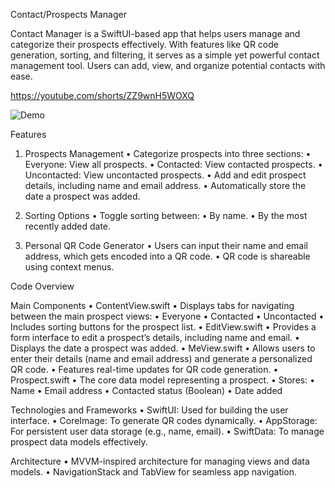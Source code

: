 Contact/Prospects Manager

Contact Manager is a SwiftUI-based app that helps users manage and categorize their prospects effectively. With features like QR code generation, sorting, and filtering, it serves as a simple yet powerful contact management tool. Users can add, view, and organize potential contacts with ease.

https://youtube.com/shorts/ZZ9wnH5WOXQ

![Demo](ContactManagerAppPreview.gif)

Features

1. Prospects Management
	•	Categorize prospects into three sections:
	•	Everyone: View all prospects.
	•	Contacted: View contacted prospects.
	•	Uncontacted: View uncontacted prospects.
	•	Add and edit prospect details, including name and email address.
	•	Automatically store the date a prospect was added.

2. Sorting Options
	•	Toggle sorting between:
	•	By name.
	•	By the most recently added date.

3. Personal QR Code Generator
	•	Users can input their name and email address, which gets encoded into a QR code.
	•	QR code is shareable using context menus.

Code Overview

Main Components
	•	ContentView.swift
	•	Displays tabs for navigating between the main prospect views:
	•	Everyone
	•	Contacted
	•	Uncontacted
	•	Includes sorting buttons for the prospect list.
	•	EditView.swift
	•	Provides a form interface to edit a prospect’s details, including name and email.
	•	Displays the date a prospect was added.
	•	MeView.swift
	•	Allows users to enter their details (name and email address) and generate a personalized QR code.
	•	Features real-time updates for QR code generation.
	•	Prospect.swift
	•	The core data model representing a prospect.
	•	Stores:
	•	Name
	•	Email address
	•	Contacted status (Boolean)
	•	Date added

Technologies and Frameworks
	•	SwiftUI: Used for building the user interface.
	•	CoreImage: To generate QR codes dynamically.
	•	AppStorage: For persistent user data storage (e.g., name, email).
	•	SwiftData: To manage prospect data models effectively.

Architecture
	•	MVVM-inspired architecture for managing views and data models.
	•	NavigationStack and TabView for seamless app navigation.